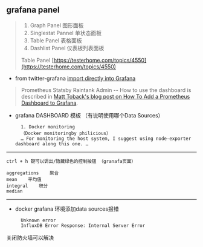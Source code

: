 ## grafana panel ##

> 1. Graph Panel 图形面板
> 2. Singlestat Pannel 单状态面板
> 3. Table Panel 表格面板
> 4. Dashlist Panel 仪表板列表面板
>
> Table Panel	[https://testerhome.com/topics/4550](https://testerhome.com/topics/4550)


- from twitter-grafana [import directly into Grafana](https://grafana.net/dashboards?utm_source=twitter&utm_medium=text-tweet&utm_campaign=dashboard-promo)

>Prometheus Statsby Raintank Admin -- How to use the dashboard is described in [Matt Toback's blog post on How To Add a Prometheus Dashboard to Grafana](https://www.digitalocean.com/community/tutorials/how-to-add-a-prometheus-dashboard-to-grafana).

- grafana DASHBOARD 模板 （有说明使用哪个Data Sources）

	    1. Docker monitoring
	    （Docker monitoringby philicious）
	    … For monitoring the host system, I suggest using node-exporter dashboard along this one. …



----------

    ctrl + h 键可以调出/隐藏绿色的控制按钮 （granafa页面）

    aggregations	聚合
    mean	平均值
    integral	积分
    median	


----------

- docker grafana 环境添加data sources报错

		Unknown error
		InfluxDB Error Response: Internal Server Error

关闭防火墙可以解决